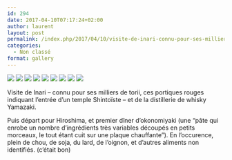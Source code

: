 ```yaml
---
id: 294
date: 2017-04-10T07:17:24+02:00
author: laurent
layout: post
permalink: /index.php/2017/04/10/visite-de-inari-connu-pour-ses-milliers-de/
categories:
  - Non classé
format: gallery
---
```

<img src="/images/2017/04/tumblr_oo6mx0wHff1uuvt0bo1_1280.jpg" />
<img src="/images/2017/04/tumblr_oo6mx0wHff1uuvt0bo5_1280.jpg" />
<img src="/images/2017/04/tumblr_oo6mx0wHff1uuvt0bo7_1280.jpg" />
<img src="/images/2017/04/tumblr_oo6mx0wHff1uuvt0bo6_1280.jpg" />
<img src="/images/2017/04/tumblr_oo6mx0wHff1uuvt0bo2_1280.jpg" />
<img src="/images/2017/04/tumblr_oo6mx0wHff1uuvt0bo4_1280.jpg" />
<img src="/images/2017/04/tumblr_oo6mx0wHff1uuvt0bo3_1280.jpg" />
<img src="/images/2017/04/tumblr_oo6mx0wHff1uuvt0bo8_1280.jpg" />
<img src="/images/2017/04/tumblr_oo6mx0wHff1uuvt0bo9_1280.jpg" />

Visite de Inari &#8211; connu pour ses milliers de torii, ces portiques rouges indiquant l’entrée d’un temple Shintoïste &#8211; et de la distillerie de whisky Yamazaki.

Puis départ pour Hiroshima, et premier dîner d’okonomiyaki (une “pâte qui enrobe un nombre d&rsquo;ingrédients très variables découpés en petits morceaux, le tout étant cuit sur une plaque chauffante”). En l’occurence, plein de chou, de soja, du lard, de l’oignon, et d’autres aliments non identifiés. (c’était bon)